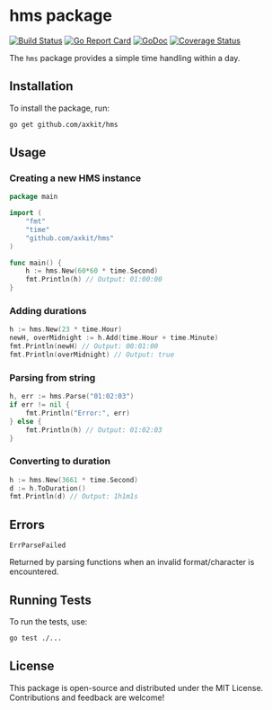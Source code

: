 # hms package

[![Build Status](https://github.com/axkit/bitset/actions/workflows/go.yml/badge.svg)](https://github.com/axkit/hms/actions)
[![Go Report Card](https://goreportcard.com/badge/github.com/axkit/hms)](https://goreportcard.com/report/github.com/axkit/hms)
[![GoDoc](https://pkg.go.dev/badge/github.com/axkit/hms)](https://pkg.go.dev/github.com/axkit/hms)
[![Coverage Status](https://coveralls.io/repos/github/axkit/hms/badge.svg?branch=main)](https://coveralls.io/github/axkit/hms?branch=main)

The `hms` package provides a simple time handling within a day.  

## Installation

To install the package, run:

```sh
go get github.com/axkit/hms
```

## Usage

### Creating a new HMS instance

```go
package main

import (
	"fmt"
	"time"
	"github.com/axkit/hms"
)

func main() {
	h := hms.New(60*60 * time.Second)
	fmt.Println(h) // Output: 01:00:00
}
```

### Adding durations

```go
h := hms.New(23 * time.Hour)
newH, overMidnight := h.Add(time.Hour + time.Minute)
fmt.Println(newH) // Output: 00:01:00
fmt.Println(overMidnight) // Output: true
```

### Parsing from string

```go
h, err := hms.Parse("01:02:03")
if err != nil {
	fmt.Println("Error:", err)
} else {
	fmt.Println(h) // Output: 01:02:03
}
```

### Converting to duration

```go
h := hms.New(3661 * time.Second)
d := h.ToDuration()
fmt.Println(d) // Output: 1h1m1s
```

## Errors

`ErrParseFailed`

Returned by parsing functions when an invalid format/character is encountered.

## Running Tests

To run the tests, use:

```sh
go test ./...
```

## License
This package is open-source and distributed under the MIT License. Contributions and feedback are welcome!

